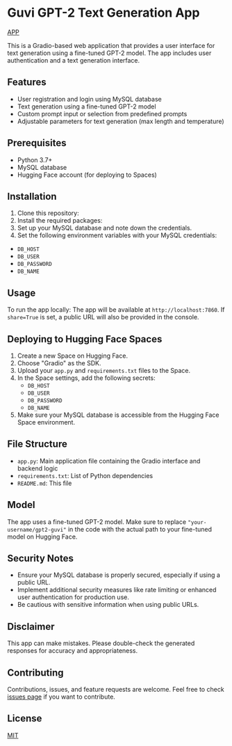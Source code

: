 # Guvi GPT-2 Text Generation App
[APP](https://huggingface.co/spaces/SanthoshKumar99/Guvi_LLM)

This is a Gradio-based web application that provides a user interface for text generation using a fine-tuned GPT-2 model. The app includes user authentication and a text generation interface.

## Features

- User registration and login using MySQL database
- Text generation using a fine-tuned GPT-2 model
- Custom prompt input or selection from predefined prompts
- Adjustable parameters for text generation (max length and temperature)

## Prerequisites

- Python 3.7+
- MySQL database
- Hugging Face account (for deploying to Spaces)

## Installation

1. Clone this repository:
2. Install the required packages:
3. Set up your MySQL database and note down the credentials.
4. Set the following environment variables with your MySQL credentials:
- `DB_HOST`
- `DB_USER`
- `DB_PASSWORD`
- `DB_NAME`

## Usage

To run the app locally:
The app will be available at `http://localhost:7860`. If `share=True` is set, a public URL will also be provided in the console.

## Deploying to Hugging Face Spaces

1. Create a new Space on Hugging Face.
2. Choose "Gradio" as the SDK.
3. Upload your `app.py` and `requirements.txt` files to the Space.
4. In the Space settings, add the following secrets:
   - `DB_HOST`
   - `DB_USER`
   - `DB_PASSWORD`
   - `DB_NAME`
5. Make sure your MySQL database is accessible from the Hugging Face Space environment.

## File Structure

- `app.py`: Main application file containing the Gradio interface and backend logic
- `requirements.txt`: List of Python dependencies
- `README.md`: This file

## Model

The app uses a fine-tuned GPT-2 model. Make sure to replace `"your-username/gpt2-guvi"` in the code with the actual path to your fine-tuned model on Hugging Face.

## Security Notes

- Ensure your MySQL database is properly secured, especially if using a public URL.
- Implement additional security measures like rate limiting or enhanced user authentication for production use.
- Be cautious with sensitive information when using public URLs.

## Disclaimer

This app can make mistakes. Please double-check the generated responses for accuracy and appropriateness.

## Contributing

Contributions, issues, and feature requests are welcome. Feel free to check [issues page](https://github.com/Santhoshkumar099/Guvi_Gpt) if you want to contribute.

## License

[MIT](https://choosealicense.com/licenses/mit/)

